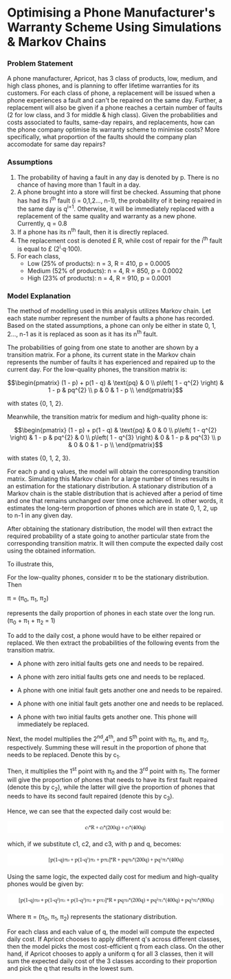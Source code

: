 # Optimising a Phone Manufacturer's Warranty Scheme Using Simulations & Markov Chains

### Problem Statement
A phone manufacturer, Apricot, has 3 class of products, low, medium, and high class phones, and is planning to offer lifetime warranties for its customers. 
For each class of phone, a replacement will be issued when a phone experiences a fault and can't be repaired on the same day. Further, a replacement will 
also be given if a phone reaches a certain number of faults (2 for low class, and 3 for middle & high class). Given the probabilities and costs associated 
to faults, same-day repairs, and replacements, how can the phone company optimise its warranty scheme to minimise costs? More specifically, what proportion of the faults should the company plan accomodate for same day repairs?

### Assumptions

1. The probability of having a fault in any day is denoted by p. There is no chance of having more than 1 fault in a day.
2. A phone brought into a store will first be checked. Assuming that phone has had its i<sup>th</sup> fault (i = 0,1,2..., n-1), the probability
    of it being repaired in the same day is q<sup>i+1</sup>. Otherwise, it will be immediately replaced with a replacement of the same quality and
    warranty as a new phone. Currently, q = 0.8
3. If a phone has its n<sup>th</sup> fault, then it is directly replaced.
4. The replacement cost is denoted £ R, while cost of repair for the i<sup>th</sup> fault is equal to £ (2<sup>i</sup>·q·100).
5. For each class,
    - Low (25% of products): n = 3, R = 410, p = 0.0005
    - Medium (52% of products): n = 4, R = 850, p = 0.0002
    - High (23% of products): n = 4, R = 910, p = 0.0001

### Model Explanation

The method of modelling used in this analysis utilizes Markov chain. Let
each state number represent the number of faults a phone has recorded.
Based on the stated assumptions, a phone can only be either in state 0,
1, 2..., n-1 as it is replaced as soon as it has its n<sup>th</sup> fault.

The probabilities of going from one state to another are shown by a
transition matrix. For a phone, its current state in the Markov chain
represents the number of faults it has experienced and repaired up to
the current day. For the low-quality phones, the transition matrix is:

$$\begin{pmatrix}
(1 - p) + p(1 - q) & \text{pq} & 0 \\
p\left( 1 - q^{2} \right) & 1 - p & pq^{2} \\
p & 0 & 1 - p \\
\end{pmatrix}$$

with states {0, 1, 2}.

Meanwhile, the transition matrix for medium and high-quality phone is:

$$\begin{pmatrix}
(1 - p) + p(1 - q) & \text{pq} & 0 & 0 \\
p\left( 1 - q^{2} \right) & 1 - p & pq^{2} & 0 \\
p\left( 1 - q^{3} \right) & 0 & 1 - p & pq^{3} \\
p & 0 & 0 & 1 - p \\
\end{pmatrix}$$

with states {0, 1, 2, 3}.

For each p and q values, the model will obtain the corresponding
transition matrix. Simulating this Markov chain for a large number of
times results in an estimation for the stationary distribution. A
stationary distribution of a Markov chain is the stable distribution
that is achieved after a period of time and one that remains unchanged
over time once achieved. In other words, it estimates the long-term
proportion of phones which are in state 0, 1, 2, up to n-1 in any given
day.

After obtaining the stationary distribution, the model will then extract
the required probability of a state going to another particular state
from the corresponding transition matrix. It will then compute the
expected daily cost using the obtained information.

To illustrate this,

For the low-quality phones, consider π to be the stationary
distribution. Then

π = (π<sub>0</sub>, π<sub>1</sub>, π<sub>2</sub>)

represents the daily proportion of phones in each state over the long
run. (π<sub>0</sub> + π<sub>1</sub> + π<sub>2</sub> = 1)

To add to the daily cost, a phone would have to be either repaired or
replaced. We then extract the probabilities of the following events from
the transition matrix.

-   A phone with zero initial faults gets one and needs to be repaired.

-   A phone with zero initial faults gets one and needs to be replaced.

-   A phone with one initial fault gets another one and needs to be
    repaired.

-   A phone with one initial fault gets another one and needs to be
    replaced.

-   A phone with two initial faults gets another one. This phone will
    immediately be replaced.

Next, the model multiplies the 2<sup>nd</sup>,4<sup>th</sup>, and 5<sup>th</sup> point with π<sub>0</sub>,
π<sub>1</sub>, and π<sub>2</sub>, respectively. Summing these will result in the
proportion of phone that needs to be replaced. Denote this by c<sub>1</sub>.

Then, it multiplies the 1<sup>st</sup> point with π<sub>0</sub> and the 3<sup>rd</sup> point with
π<sub>1</sub>. The former will give the proportion of phones that needs to have
its first fault repaired (denote this by c<sub>2</sub>), while the latter will
give the proportion of phones that needs to have its second fault
repaired (denote this by c<sub>3</sub>).

Hence, we can see that the expected daily cost would be:

![Eq1](https://github.com/Gianatmaja/Actuarial-Statistical-Modelling-in-R/blob/main/Apricot-Phones/Images/Screenshot%202022-10-05%20at%2011.19.33%20AM.png)

which, if we substitute c1, c2, and c3, with p and q, becomes:

![Eq2](https://github.com/Gianatmaja/Actuarial-Statistical-Modelling-in-R/blob/main/Apricot-Phones/Images/Screenshot%202022-10-05%20at%2011.19.40%20AM.png)

Using the same logic, the expected daily cost for medium and
high-quality phones would be given by:

![Eq3](https://github.com/Gianatmaja/Actuarial-Statistical-Modelling-in-R/blob/main/Apricot-Phones/Images/Screenshot%202022-10-05%20at%2011.19.51%20AM.png)

Where π = (π<sub>0</sub>, π<sub>1</sub>, π<sub>2</sub>) represents the stationary
distribution.

For each class and each value of q, the model will compute the expected
daily cost. If Apricot chooses to apply different q's across different
classes, then the model picks the most cost-efficient q from each class.
On the other hand, if Apricot chooses to apply a uniform q for all 3
classes, then it will sum the expected daily cost of the 3 classes
according to their proportion and pick the q that results in the lowest
sum.

